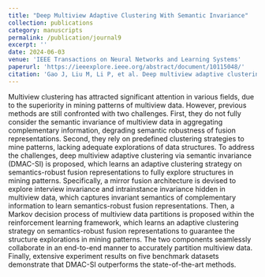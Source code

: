 ```yaml
---
title: "Deep Multiview Adaptive Clustering With Semantic Invariance"
collection: publications
category: manuscripts
permalink: /publication/journal9
excerpt: ''
date: 2024-06-03
venue: 'IEEE Transactions on Neural Networks and Learning Systems'
paperurl: 'https://ieeexplore.ieee.org/abstract/document/10115048/'
citation: 'Gao J, Liu M, Li P, et al. Deep multiview adaptive clustering with semantic invariance[J]. IEEE Transactions on Neural Networks and Learning Systems, 2023.'
---
```


Multiview clustering has attracted significant attention in various fields, due to the superiority in mining patterns of multiview data. However, previous methods are still confronted with two challenges. First, they do not fully consider the semantic invariance of multiview data in aggregating complementary information, degrading semantic robustness of fusion representations. Second, they rely on predefined clustering strategies to mine patterns, lacking adequate explorations of data structures. To address the challenges, deep multiview adaptive clustering via semantic invariance (DMAC-SI) is proposed, which learns an adaptive clustering strategy on semantics-robust fusion representations to fully explore structures in mining patterns. Specifically, a mirror fusion architecture is devised to explore interview invariance and intrainstance invariance hidden in multiview data, which captures invariant semantics of complementary information to learn semantics-robust fusion representations. Then, a Markov decision process of multiview data partitions is proposed within the reinforcement learning framework, which learns an adaptive clustering strategy on semantics-robust fusion representations to guarantee the structure explorations in mining patterns. The two components seamlessly collaborate in an end-to-end manner to accurately partition multiview data. Finally, extensive experiment results on five benchmark datasets demonstrate that DMAC-SI outperforms the state-of-the-art methods.
